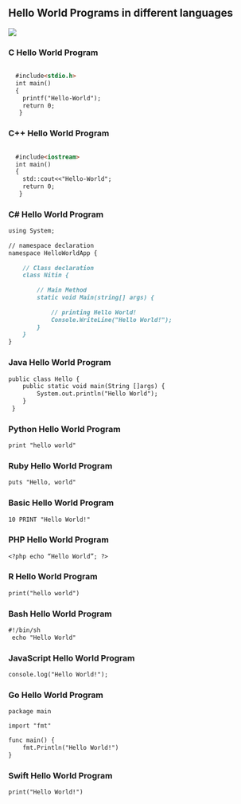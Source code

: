 ##                Hello World Programs in different languages
![](https://github.com/nitin21897/Hello-World/blob/master/images.png)

### C Hello World Program

```markdown

  #include<stdio.h>
  int main()
  {
    printf("Hello-World");
    return 0;
   }
```

### C++ Hello World Program

```markdown

  #include<iostream>
  int main()
  {
    std::cout<<"Hello-World";
    return 0;
   }
```

### C# Hello World Program

```markdown
using System; 
  
// namespace declaration 
namespace HelloWorldApp { 
      
    // Class declaration 
    class Nitin { 
          
        // Main Method 
        static void Main(string[] args) { 
              
            // printing Hello World! 
            Console.WriteLine("Hello World!"); 
        } 
    } 
} 
```

### Java Hello World Program 

```markdown
public class Hello {
  	public static void main(String []args) {
 		System.out.println("Hello World");
  	}
 }
 ```
 
### Python Hello World Program

```markdown
print "hello world"
```

### Ruby Hello World Program

```markdown
puts "Hello, world"
```

### Basic Hello World Program

```markdown
10 PRINT "Hello World!"
```

### PHP Hello World Program

```markdown
<?php echo “Hello World”; ?>
```

### R Hello World Program

```markdown
print("hello world")
```

### Bash Hello World Program

```markdown
#!/bin/sh
 echo "Hello World"
```

### JavaScript Hello World Program

```markdown
console.log("Hello World!");
```

###  Go Hello World Program

```markdown
package main

import "fmt"

func main() {
	fmt.Println("Hello World!")
}
```

### Swift Hello World Program

```markdown
print("Hello World!")
```
